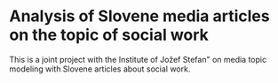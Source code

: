 # Analysis of Slovene media articles on the topic of social work

This is a joint project with the Institute of Jožef Stefan" on media topic modeling with Slovene articles about social work. 
